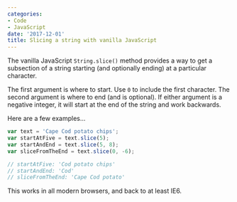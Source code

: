 ```yaml
---
categories:
- Code
- JavaScript
date: '2017-12-01'
title: Slicing a string with vanilla JavaScript
---
```


The vanilla JavaScript `String.slice()` method provides a way to get a subsection of a string starting (and optionally ending) at a particular character.

The first argument is where to start. Use `0` to include the first character. The second argument is where to end (and is optional). If either argument is a negative integer, it will start at the end of the string and work backwards.

Here are a few examples...

```javascript
var text = 'Cape Cod potato chips';
var startAtFive = text.slice(5);
var startAndEnd = text.slice(5, 8);
var sliceFromTheEnd = text.slice(0, -6);

// startAtFive: 'Cod potato chips'
// startAndEnd: 'Cod'
// sliceFromTheEnd: 'Cape Cod potato'
```

This works in all modern browsers, and back to at least IE6.